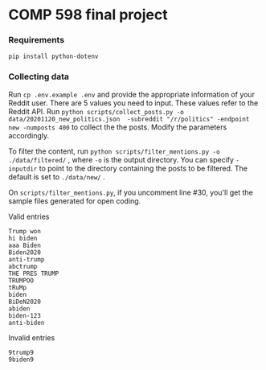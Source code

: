 # COMP 598 final project



### Requirements
`pip install python-dotenv`

### Collecting data

Run `cp .env.example .env` and provide the appropriate information of your Reddit user.
There are 5 values you need to input. These values refer to the Reddit API.
Run `python scripts/collect_posts.py -o data/20201120_new_politics.json  -subreddit "/r/politics" -endpoint new -numposts 400` to collect the the posts. Modify the parameters accordingly.

<!-- python scripts/collect_posts.py -o data/20201104_politics.json "/r/politics" -->

To filter the content, run `python scripts/filter_mentions.py -o ./data/filtered/` , where `-o` is the output directory. You can specify `-inputdir` to point to the directory containing the posts to be filtered. The default is set to `./data/new/` .

On `scripts/filter_mentions.py`, if you uncomment line #30, you'll get the sample files generated for open coding. 


Valid entries
```
Trump won
hi biden
aaa Biden
Biden2020
anti-trump
abctrump
THE PRES TRUMP
TRUMPOO
tRuMp
biden
BiDeN2020
abiden
biden-123
anti-biden

```

Invalid entries
```
9trump9
9biden9
```